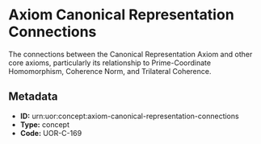 # Axiom Canonical Representation Connections

The connections between the Canonical Representation Axiom and other core axioms, particularly its relationship to Prime-Coordinate Homomorphism, Coherence Norm, and Trilateral Coherence.

## Metadata

- **ID:** urn:uor:concept:axiom-canonical-representation-connections
- **Type:** concept
- **Code:** UOR-C-169
